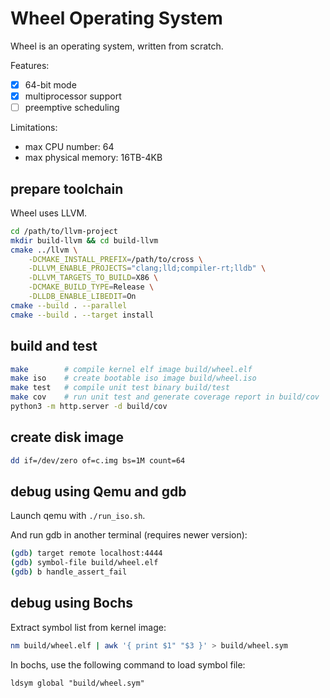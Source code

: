 # Wheel Operating System

Wheel is an operating system, written from scratch.

Features:
- [x] 64-bit mode
- [x] multiprocessor support
- [ ] preemptive scheduling

Limitations:
- max CPU number: 64
- max physical memory: 16TB-4KB

## prepare toolchain

Wheel uses LLVM.

```bash
cd /path/to/llvm-project
mkdir build-llvm && cd build-llvm
cmake ../llvm \
    -DCMAKE_INSTALL_PREFIX=/path/to/cross \
    -DLLVM_ENABLE_PROJECTS="clang;lld;compiler-rt;lldb" \
    -DLLVM_TARGETS_TO_BUILD=X86 \
    -DCMAKE_BUILD_TYPE=Release \
    -DLLDB_ENABLE_LIBEDIT=On
cmake --build . --parallel
cmake --build . --target install
```

## build and test

```bash
make        # compile kernel elf image build/wheel.elf
make iso    # create bootable iso image build/wheel.iso
make test   # compile unit test binary build/test
make cov    # run unit test and generate coverage report in build/cov
python3 -m http.server -d build/cov
```

## create disk image

```bash
dd if=/dev/zero of=c.img bs=1M count=64
```

## debug using Qemu and gdb

Launch qemu with `./run_iso.sh`.

And run gdb in another terminal (requires newer version):

```bash
(gdb) target remote localhost:4444
(gdb) symbol-file build/wheel.elf
(gdb) b handle_assert_fail
```

## debug using Bochs

Extract symbol list from kernel image:

```bash
nm build/wheel.elf | awk '{ print $1" "$3 }' > build/wheel.sym
```

In bochs, use the following command to load symbol file:

```
ldsym global "build/wheel.sym"
```

